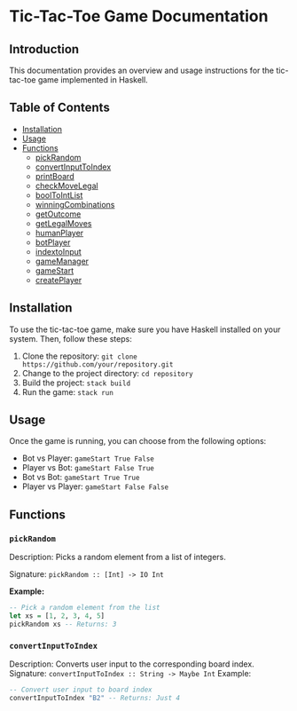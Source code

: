 # Tic-Tac-Toe Game Documentation

## Introduction
This documentation provides an overview and usage instructions for the tic-tac-toe game implemented in Haskell.

## Table of Contents
- [Installation](#installation)
- [Usage](#usage)
- [Functions](#functions)
  - [pickRandom](#pickrandom)
  - [convertInputToIndex](#convertinputtoindex)
  - [printBoard](#printboard)
  - [checkMoveLegal](#checkmovelegal)
  - [boolToIntList](#booltointlist)
  - [winningCombinations](#winningcombinations)
  - [getOutcome](#getoutcome)
  - [getLegalMoves](#getlegalmoves)
  - [humanPlayer](#humanplayer)
  - [botPlayer](#botplayer)
  - [indextoInput](#indextoinput)
  - [gameManager](#gamemanager)
  - [gameStart](#gamestart)
  - [createPlayer](#createplayer)

## Installation
To use the tic-tac-toe game, make sure you have Haskell installed on your system. Then, follow these steps:
1. Clone the repository: `git clone https://github.com/your/repository.git`
2. Change to the project directory: `cd repository`
3. Build the project: `stack build`
4. Run the game: `stack run`

## Usage
Once the game is running, you can choose from the following options:
- Bot vs Player: `gameStart True False`
- Player vs Bot: `gameStart False True`
- Bot vs Bot: `gameStart True True`
- Player vs Player: `gameStart False False`

## Functions

### `pickRandom`
Description: Picks a random element from a list of integers.

Signature: `pickRandom :: [Int] -> IO Int`

**Example:**
```haskell
-- Pick a random element from the list
let xs = [1, 2, 3, 4, 5]
pickRandom xs -- Returns: 3
```
### `convertInputToIndex`
Description: Converts user input to the corresponding board index.
Signature: `convertInputToIndex :: String -> Maybe Int`
Example:
```haskell
-- Convert user input to board index
convertInputToIndex "B2" -- Returns: Just 4
